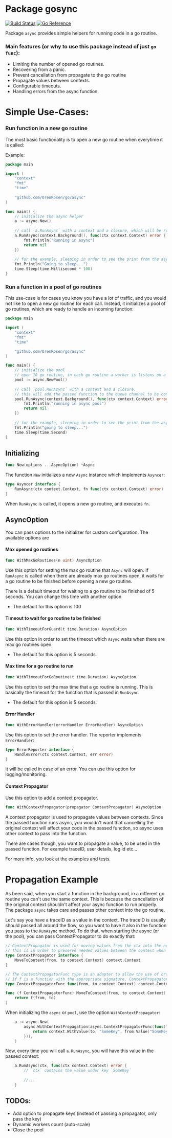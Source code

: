 # Package gosync

[![Build Status](https://github.com/OrenRosen/go/async/actions/workflows/merge.yaml/badge.svg?branch=main)](https://github.com/OrenRosen/go/async/blob/main/.github/workflows/merge.yaml)
[![Go Reference](https://pkg.go.dev/badge/github.com/OrenRosen/go/async.svg)](https://pkg.go.dev/github.com/OrenRosen/go/async)

Package `async` provides simple helpers for running code in a go routine.

### Main features (or why to use this package instead of just `go func`):
- Limiting the number of opened go routines.
- Recovering from a panic.
- Prevent cancellation from propagate to the go routine
- Propagate values between contexts.
- Configurable timeouts.
- Handling errors from the async function.

# Simple Use-Cases:

### Run function in a new go routine
The most basic functionality is to open a new go routine when everytime it is called:

Example:

```go
package main

import (
	"context"
	"fmt"
	"time"
	
	"github.com/OrenRosen/go/async"
)

func main() {
	// initialize the async helper
	a := async.New()
	
	// call `a.RunAsync` with a context and a closure, which will be run in a new go routine
	a.RunAsync(context.Background(), func(ctx context.Context) error {
		fmt.Println("Running in async")
		return nil
	})
	
	// for the example, sleeping in order to see the print from the async function
	fmt.Println("Going to sleep...")
	time.Sleep(time.Millisecond * 100)
}
```

### Run a function in a pool of go routines

This use-case is for cases you know you have a lot of traffic, and you would not like to open a new go routine for each call. Instead, it initializes a pool of go routines, which are ready to handle an incoming function:

```go
package main

import (
	"context"
	"fmt"
	"time"

	"github.com/OrenRosen/go/async"
)

func main() {
	// initialize the pool
	// open 10 go routine, in each go routine a worker is listens on a channel for a received function 
	pool := async.NewPool()
	
	// call `pool.RunAsync` with a context and a closure.
	// this will add the passed function to the queue channel to be consumed by an available worker 
	pool.RunAsync(context.Background(), func(ctx context.Context) error {
		fmt.Println("running in async pool")
		return nil
	})
	
	// for the example, sleeping in order to see the print from the async function
	fmt.Println("going to sleep...")
	time.Sleep(time.Second)
}
```








## Initializing
```go
func New(options ...AsyncOption) *Async
```
The function `New` initializes a new `Async` instance which implements `Asyncer`:
```go
type Asyncer interface {
    RunAsync(ctx context.Context, fn func(ctx context.Context) error)
}
```
When `RunAsync` is called, it opens a new go routine, and executes `fn`.

## AsyncOption
You can pass options to the initializer for custom configuration. The available options are

#### Max opened go routines
```go
func WithMaxGoRoutines(n uint) AsyncOption
```
Use this option for setting the max go routine that `Async` will open. If `RunAsync` is called when there are already max go routines open, it waits for a go routine to be finished before opening a new go routine.

There is a default timeout for waiting to a go routine to be finished of 5 seconds. You can change this time with another option

- The default for this option is 100

#### Timeout to wait for go routine to be finished
```go
func WithTimeoutForGuard(t time.Duration) AsyncOption
```
Use this option in order to set the timeout which `Async` waits when there are max go routines open.

- The default for this option is 5 seconds.

#### Max time for a go routine to run
```go
func WithTimeoutForGoRoutine(t time.Duration) AsyncOption
```
Use this option to set the max time that a go routine is running. This is basically the timeout for the function that is passed in `RunAsync`.  
- The default for this option is 5 seconds.


#### Error Handler
```go
func WithErrorHandler(errorHandler ErrorHandler) AsyncOption
```
Use this option to set the error handler. The reporter implements `ErrorHandler`:
```go
type ErrorReporter interface {
	HandleError(ctx context.Context, err error)
}
```
It will be called in case of an error. You can use this option for logging/monitoring.

#### Context Propagator
Use this option to add a context propagator. 
```go
func WithContextPropagator(propagator ContextPropagator) AsyncOption
```
A context propagator is used to propagate values between contexts. Since the passed function runs async, you wouldn't want that cancelling the original context will affect your code in the passed function, so async uses other context to pass into the function.

There are cases though, you want to propagate a value, to be used in the passed function. For example traceID, user details, log id etc...

For more info, you look at the examples and tests. 

# Propagation Example
As been said, when you start a function in the background, in a different go routine you can't use the same context. This is because the cancellation of the original context shouldn't affect your async function to run properly. The package `async` takes care and passes other context into the go routine.

Let's say you have a traceID as a value in the context. The traceID is usually should passed all around the flow, so you want to have it also in the function you pass to the `RunAsync` method.
To do that, when starting the async (or the pool), you can pass ContextPropagator to do exactly that:
```go
// ContextPropagator is used for moving values from the ctx into the new context.
// This is in order to preserve needed values between the context when initializing a new go routine.
type ContextPropagator interface {
    MoveToContext(from, to context.Context) context.Context
}

// The ContextPropagatorFunc type is an adapter to allow the use of ordinary functions as context propagators.
// If f is a function with the appropriate signature, ContextPropagatorFunc(f) is a propagator that calls f.
type ContextPropagatorFunc func(from, to context.Context) context.Context

func (f ContextPropagatorFunc) MoveToContext(from, to context.Context) context.Context {
    return f(from, to)
}
```
When initializing the `async` or `pool`, use the option `WithContextPropagator`: 

```go
	a := async.New(
        async.WithContextPropagation(async.ContextPropagatorFunc(func(from, to context.Context) context.Context {
            return context.WithValue(to, "SomeKey", from.Value("SomeKey"))
        })),
    )
```

Now, every time you will call `a.RunAsync`, you will have this value in the passed context:
```go
	a.RunAsync(ctx, func(ctx context.Context) error {
		// `ctx` contains the value under key `SomeKey`
		
		//...
	}
```

## TODOs:

- Add option to propagate keys (instead of passing a propagator, only pass the key) 
- Dynamic workers count (auto-scale)
- Close the pool








